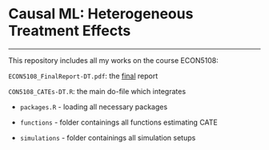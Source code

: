 # Causal ML: Heterogeneous Treatment Effects
-------------------------------------------------------------
This repository includes all my works on the course ECON5108:

`ECON5108_FinalReport-DT.pdf`: the [final](https://nbviewer.org/github/duongtrinhss/CausalMachineLearning-HTEs/blob/main/ECON5108_FinalReport-DT.pdf) report

`CON5108_CATEs-DT.R`: the main do-file which integrates

* `packages.R` - loading all necessary packages

* `functions` - folder containings all functions estimating CATE

* `simulations` - folder containings all simulation setups


